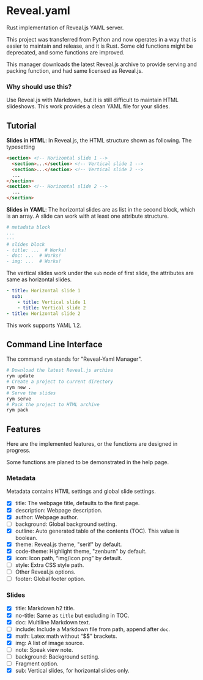 # Reveal.yaml

Rust implementation of Reveal.js YAML server.

This project was transferred from Python and now operates in a way that is easier to maintain and release, and it is Rust.
Some old functions might be deprecated, and some functions are improved.

This manager downloads the latest Reveal.js archive to provide serving and packing function, and had same licensed as Reveal.js.

### Why should use this?

Use Reveal.js with Markdown, but it is still difficult to maintain HTML slideshows. This work provides a clean YAML file for your slides.

## Tutorial

**Slides in HTML**: In Reveal.js, the HTML structure shown as following. The typesetting 
```html
<section> <!-- Horizontal slide 1 -->
  <section>...</section> <!-- Vertical slide 1 -->
  <section>...</section> <!-- Vertical slide 2 -->
  ...
</section>
<section> <!-- Horizontal slide 2 -->
  ...
</section>
```
**Slides in YAML**: The horizontal slides are as list in the second block, which is an array. A slide can work with at least one attribute structure.
```yaml
# metadata block
...
---
# slides block
- title: ...  # Works!
- doc: ...  # Works!
- img: ...  # Works!
```
The vertical slides work under the `sub` node of first slide, the attributes are same as horizontal slides.
```yaml
- title: Horizontal slide 1
  sub:
    - title: Vertical slide 1
    - title: Vertical slide 2
- title: Horizontal slide 2
```
This work supports YAML 1.2.

## Command Line Interface

The command `rym` stands for "Reveal-Yaml Manager".
```bash
# Download the latest Reveal.js archive
rym update
# Create a project to current directory
rym new .
# Serve the slides
rym serve
# Pack the project to HTML archive
rym pack
```

## Features

Here are the implemented features, or the functions are designed in progress.

Some functions are planed to be demonstrated in the help page.

### Metadata

Metadata contains HTML settings and global slide settings.

+ [x] title: The webpage title, defaults to the first page.
+ [x] description: Webpage description.
+ [x] author: Webpage author.
+ [ ] background: Global background setting.
+ [x] outline: Auto generated table of the contents (TOC). This value is boolean.
+ [x] theme: Reveal.js theme, "serif" by default.
+ [x] code-theme: Highlight theme, "zenburn" by default.
+ [x] icon: Icon path, “img/icon.png” by default.
+ [ ] style: Extra CSS style path.
+ [ ] Other Reveal.js options.
+ [ ] footer: Global footer option.

### Slides

+ [x] title: Markdown h2 title.
+ [x] no-title: Same as `title` but excluding in TOC.
+ [x] doc: Multiline Markdown text.
+ [ ] include: Include a Markdown file from path, append after `doc`.
+ [x] math: Latex math without “$$” brackets.
+ [x] img: A list of image source.
+ [ ] note: Speak view note.
+ [ ] background: Background setting.
+ [ ] Fragment option.
+ [x] sub: Vertical slides, for horizontal slides only.
